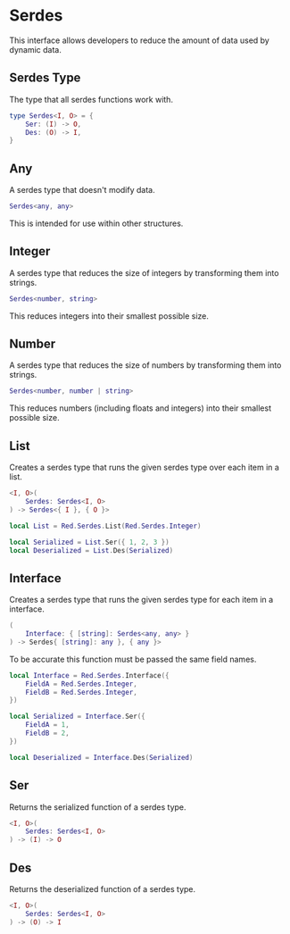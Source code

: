 # Serdes

This interface allows developers to reduce the amount of data used by dynamic data.

## Serdes Type

The type that all serdes functions work with.

```lua
type Serdes<I, O> = {
	Ser: (I) -> O,
	Des: (O) -> I,
}
```

## Any

A serdes type that doesn't modify data.

```lua
Serdes<any, any>
```

This is intended for use within other structures.

## Integer

A serdes type that reduces the size of integers by transforming them into strings.

```lua
Serdes<number, string>
```

This reduces integers into their smallest possible size.

## Number

A serdes type that reduces the size of numbers by transforming them into strings.

```lua
Serdes<number, number | string>
```

This reduces numbers (including floats and integers) into their smallest possible size.

## List

Creates a serdes type that runs the given serdes type over each item in a list.

```lua
<I, O>(
	Serdes: Serdes<I, O>
) -> Serdes<{ I }, { O }>
```

```lua
local List = Red.Serdes.List(Red.Serdes.Integer)

local Serialized = List.Ser({ 1, 2, 3 })
local Deserialized = List.Des(Serialized)
```

## Interface

Creates a serdes type that runs the given serdes type for each item in a interface.

```lua
(
	Interface: { [string]: Serdes<any, any> }
) -> Serdes{ [string]: any }, { any }>
```

To be accurate this function must be passed the same field names.

```lua
local Interface = Red.Serdes.Interface({
	FieldA = Red.Serdes.Integer,
	FieldB = Red.Serdes.Integer,
})

local Serialized = Interface.Ser({
	FieldA = 1,
	FieldB = 2,
})

local Deserialized = Interface.Des(Serialized)
```

## Ser

Returns the serialized function of a serdes type.

```lua
<I, O>(
	Serdes: Serdes<I, O>
) -> (I) -> O
```

## Des

Returns the deserialized function of a serdes type.

```lua
<I, O>(
	Serdes: Serdes<I, O>
) -> (O) -> I
```
